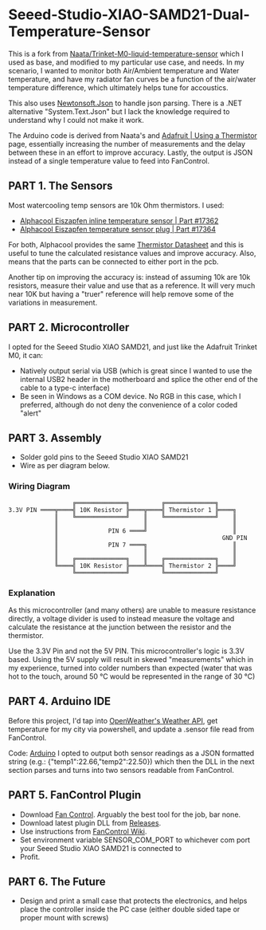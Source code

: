 # Seeed-Studio-XIAO-SAMD21-Dual-Temperature-Sensor
This is a fork from [Naata/Trinket-M0-liquid-temperature-sensor](https://github.com/Naata/Trinket-M0-liquid-temperature-sensor/tree/main) which I used as base, and modified to my particular use case, and needs. 
In my scenario, I wanted to monitor both Air/Ambient temperature and Water temperature, and have my radiator fan curves be a function of the air/water temperature difference, which ultimately helps tune for accoustics. 

This also uses [Newtonsoft.Json](https://www.newtonsoft.com/json) to handle json parsing. There is a .NET alternative "System.Text.Json" but I lack the knowledge required to understand why I could not make it work. 

The Arduino code is derived from Naata's and [Adafruit | Using a Thermistor](https://learn.adafruit.com/thermistor/using-a-thermistor) page, essentially increasing the number of measurements and the delay between these in an effort to improve accuracy. Lastly, the output is JSON instead of a single temperature value to feed into FanControl.

## PART 1. The Sensors

Most watercooling temp sensors are 10k Ohm thermistors. I used:
- [Alphacool Eiszapfen inline temperature sensor | Part #17362](https://shop.alphacool.com/en/shop/controllers-and-sensors/temperature-sensor/17362-alphacool-eiszapfen-temperature-sensor-g1/4-ig/ig-with-ag-adapter-chrome)
- [Alphacool Eiszapfen temperature sensor plug | Part #17364](https://shop.alphacool.com/en/shop/controllers-and-sensors/temperature-sensor/17364-alphacool-eiszapfen-temperature-sensor-plug-g1/4-chrome)

For both, Alphacool provides the same [Thermistor Datasheet](https://www.alphacool.com/download/kOhm_Sensor_Table_Alphacool.pdf) and this is useful to tune the calculated resistance values and improve accuracy. Also, means that the parts can be connected to either port in the pcb.

Another tip on improving the accuracy is: instead of assuming 10k are 10k resistors, measure their value and use that as a reference. It will very much near 10K but having a "truer" reference will help remove some of the variations in measurement. 

## PART 2. Microcontroller

I opted for the Seeed Studio XIAO SAMD21, and just like the Adafruit Trinket M0, it can:
- Natively output serial via USB (which is great since I wanted to use the internal USB2 header in the motherboard and splice the other end of the cable to a type-c interface)
- Be seen in Windows as a COM device. No RGB in this case, which I preferred, although do not deny the convenience of a color coded "alert"

## PART 3. Assembly
- Solder gold pins to the Seeed Studio XIAO SAMD21
- Wire as per diagram below. 


### Wiring Diagram

                      ╔══════════════╗         ╔══════════════╗
    3.3V PIN ════╦════╣ 10K Resistor ╠════╦════╣ Thermistor 1 ╠════╗
                 ║    ╚══════════════╝    ║    ╚══════════════╝    ║
                 ║                        ║                        ║
                 ║              PIN 6 ════╝                        ║
                 ║                                              GND PIN
                 ║              PIN 7 ════╗                        ║
                 ║                        ║                        ║
                 ║    ╔══════════════╗    ║    ╔══════════════╗    ║
                 ╚════╣ 10K Resistor ╠════╩════╣ Thermistor 2 ╠════╝
                      ╚══════════════╝         ╚══════════════╝

### Explanation
As this microcontroller (and many others) are unable to measure resistance directly, a voltage divider is used to instead measure the voltage and calculate the resistance at the junction between the resistor and the thermistor.

Use the 3.3V Pin and not the 5V PIN. This microcontroller's logic is 3.3V based. Using the 5V supply will result in skewed "measurements" which in my experience, turned into colder numbers than expected (water that was hot to the touch, around 50 °C would be represented in the range of 30 °C) 

## PART 4. Arduino IDE

Before this project, I'd tap into [OpenWeather's Weather API](https://openweathermap.org/api), get temperature for my city via powershell, and update a .sensor file read from FanControl. 

Code: [Arduino](https://github.com/gmoorec/XIAO-M0-Dual-Temperature-Sensor/blob/main/src/xiao_samd21_temp_sensor.ino)
I opted to output both sensor readings as a JSON formatted string (e.g.: {"temp1":22.66,"temp2":22.50}) which then the DLL in the next section parses and turns into two sensors readable from FanControl.

## PART 5. FanControl Plugin
-  Download [Fan Control](https://github.com/Rem0o/FanControl.Releases). Arguably the best tool for the job, bar none.
-  Download latest plugin DLL from [Releases](https://github.com/gmoorec/XIAO-M0-Dual-Temperature-Sensor/releases/).
-  Use instructions from [FanControl Wiki](https://github.com/Rem0o/FanControl.Releases/wiki/Plugins#requirements).
-  Set environment variable SENSOR_COM_PORT to whichever com port your Seeed Studio XIAO SAMD21 is connected to
-  Profit. 

## PART 6. The Future

- Design and print a small case that protects the electronics, and helps place the controller inside the PC case (either double sided tape or proper mount with screws)
